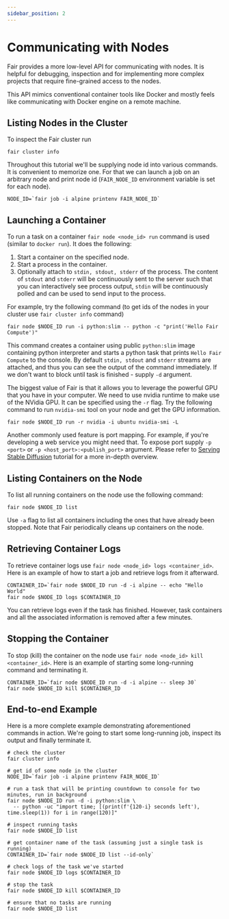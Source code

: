 ```yaml
---
sidebar_position: 2
---
```


# Communicating with Nodes

Fair provides a more low-level API for communicating with nodes.
It is helpful for debugging, inspection and for implementing more
complex projects that require fine-grained access to the nodes.

This API mimics conventional container tools like Docker and mostly
feels like communicating with Docker engine on a remote machine.

## Listing Nodes in the Cluster

To inspect the Fair cluster run 
```shell
fair cluster info
```

Throughout this tutorial we'll be supplying node id into various commands.
It is convenient to memorize one. For that we can launch a job on an arbitrary
node and print node id (`FAIR_NODE_ID` environment variable is set for each node).
```shell
NODE_ID=`fair job -i alpine printenv FAIR_NODE_ID`
```

## Launching a Container

To run a task on a container `fair node <node_id> run` command is used (similar to `docker run`).
It does the following:
1. Start a container on the specified node.
2. Start a process in the container.
3. Optionally attach to `stdin, stdout, stderr` of the process.
   The content of `stdout` and `stderr` will be continuously sent to the server 
   such that you can interactively see process output, `stdin` will be continuously
   polled and can be used to send input to the process.

For example, try the following command (to get ids of the nodes in your cluster
use `fair cluster info` command)
```shell
fair node $NODE_ID run -i python:slim -- python -c "print('Hello Fair Compute')"
```

This command creates a container using public `python:slim` image containing python interpreter and
starts a python task that prints `Hello Fair Compute` to the console. By default `stdin, stdout`
and `stderr` streams are attached, and thus you can see the output of the command immediately.
If we don't want to block until task is finished - supply `-d` argument.

The biggest value of Fair is that it allows you to leverage the powerful GPU
that you have in your computer. We need to use nvidia runtime to make use of the 
NVidia GPU. It can be specified using the `-r` flag. Try the following command
to run `nvidia-smi` tool on your node and get the GPU information.
```shell
fair node $NODE_ID run -r nvidia -i ubuntu nvidia-smi -L
```

Another commonly used feature is port mapping. For example, if you're developing
a web service you might need that. To expose port supply `-p <port>`
or `-p <host_port>:<publish_port>` argument. Please refer to [Serving Stable Diffusion](/docs/docs/tutorials/serving-stable-diffusion)
tutorial for a more in-depth overview.

## Listing Containers on the Node

To list all running containers on the node use the following command:
```shell
fair node $NODE_ID list
```

Use `-a` flag to list all containers including the ones that have already been
stopped. Note that Fair periodically cleans up containers on the node.

## Retrieving Container Logs

To retrieve container logs use `fair node <node_id> logs <container_id>`. Here is an example
of how to start a job and retrieve logs from it afterward.
```shell
CONTAINER_ID=`fair node $NODE_ID run -d -i alpine -- echo "Hello World"
fair node $NODE_ID logs $CONTAINER_ID
```

You can retrieve logs even if the task has finished. However, task containers and all the associated
information is removed after a few minutes.

## Stopping the Container

To stop (kill) the container on the node use `fair node <node_id> kill <container_id>`. Here is an example
of starting some long-running command and terminating it.
```shell
CONTAINER_ID=`fair node $NODE_ID run -d -i alpine -- sleep 30`
fair node $NODE_ID kill $CONTAINER_ID
```

## End-to-end Example

Here is a more complete example demonstrating aforementioned commands in
action. We're going to start some long-running job, inspect its output
and finally terminate it.

```shell
# check the cluster
fair cluster info

# get id of some node in the cluster
NODE_ID=`fair job -i alpine printenv FAIR_NODE_ID`

# run a task that will be printing countdown to console for two minutes, run in background
fair node $NODE_ID run -d -i python:slim \
  -- python -uc "import time; [(print(f'{120-i} seconds left'), time.sleep(1)) for i in range(120)]"

# inspect running tasks
fair node $NODE_ID list

# get container name of the task (assuming just a single task is running)
CONTAINER_ID=`fair node $NODE_ID list --id-only`

# check logs of the task we've started
fair node $NODE_ID logs $CONTAINER_ID

# stop the task
fair node $NODE_ID kill $CONTAINER_ID

# ensure that no tasks are running
fair node $NODE_ID list
```
